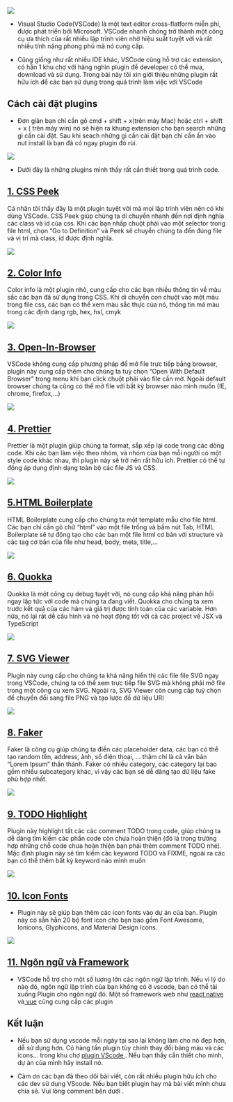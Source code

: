 ![](https://images.viblo.asia/e0dd7d3d-8053-46f8-a539-e64356b974e2.png)

-   Visual Studio Code(VSCode)   là một text editor cross-flatform miễn phí, được phát triển bởi Microsoft. VSCode nhanh chóng trở thành một công cụ ưa thích của rất nhiều lập trình viên nhờ hiệu suất tuyệt vời và rất nhiều tính năng phong phú mà nó cung cấp.

- Cũng giống như rất nhiều IDE khác, VSCode cũng hỗ trợ các extension, có hẳn 1 khu chợ với hàng nghìn plugin để developer có thể mua, download và sử dụng. Trong bài này tôi xin giới thiệu những plugin rất hữu ích để các bạn sử dụng trong quá trình làm việc với VSCode

## Cách cài đặt plugins

- Đơn giản bạn chỉ cần gõ cmd + shift + x(trên máy Mac) hoặc ctrl + shift + x ( trên máy win) nó sẽ hiện ra khung extension cho bạn search những gì cần cài đặt. Sau khi seach những gì cần cài đặt bạn chỉ cần ấn vào nut install là bạn đã có ngay plugin đó rùi.

![](https://images.viblo.asia/f222b959-a95a-41b1-bfe2-fac372433c7a.png)

- Dưới đây là những plugins mình thấy rất cần thiết trong quá trình code. 


## [1. CSS Peek](https://marketplace.visualstudio.com/items?itemName=pranaygp.vscode-css-peek)

Cá nhân tôi thấy đây là một plugin tuyệt vời mà mọi lập trình viên nên có khi dùng VSCode. CSS Peek giúp chúng ta di chuyển nhanh đến nơi định nghĩa các class và id của css. Khi các bạn nhấp chuột phải vào một selector trong file html, chọn “Go to Definition” và Peek sẽ chuyển chúng ta đến đúng file và vị trí mà class, id được định nghĩa.

![](https://images.viblo.asia/cddb6313-8726-4096-a47d-b11e0bfc3508.gif)

## [2.  Color Info](https://marketplace.visualstudio.com/items?itemName=bierner.color-info)

 Color info là một plugin nhỏ, cung cấp cho các bạn nhiều thông tin về màu sắc các bạn đã sử dụng trong CSS. Khi di chuyển con chuột vào một màu trong file css, các bạn có thể xem màu sắc thực của nó, thông tin mã màu trong các định dạng rgb, hex, hsl, cmyk

![](https://images.viblo.asia/be0a652d-e3d4-4cd0-bd35-d3cc6ee2c85a.gif)


## [3. Open-In-Browser](https://marketplace.visualstudio.com/items?itemName=coderfee.open-html-in-browser)

VSCode không cung cấp phương pháp để mở file trực tiếp bằng browser, plugin này cung cấp thêm cho chúng ta tuỳ chọn “Open With Default Browser” trong menu khi bạn click chuột phải vào file cần mở. Ngoài default browser chúng ta cũng có thể mở file với bất kỳ browser nào mình muốn (IE, chrome, firefox,…)


![](https://images.viblo.asia/2715633c-182a-45ad-870e-5cde1e9d0e3b.gif)


## [4. Prettier](https://marketplace.visualstudio.com/items?itemName=esbenp.prettier-vscode)

Prettier là một plugin giúp chúng ta format, sắp xếp lại code trong các dòng code. Khi các bạn làm việc theo nhóm, và nhóm của bạn mỗi người có một style code khác nhau, thì plugin này sẽ trở nên rất hữu ích. Prettier có thể tự động áp dụng định dạng toàn bộ các file JS và CSS.

![](https://images.viblo.asia/5ec6d5f0-02a7-4258-929a-a4d909c15fe8.gif)


## [5.HTML Boilerplate](https://marketplace.visualstudio.com/items?itemName=sidthesloth.html5-boilerplate)

HTML Boilerplate cung cấp cho chúng ta một template mẫu cho file html. Các bạn chỉ cần gõ chữ “html” vào một file trống và bấm nút Tab, HTML Boilerplate sẽ tự động tạo cho các bạn một file html cơ bản với structure và các tag cơ bản của file như head, body, meta, title,…

![](https://images.viblo.asia/a53615e1-a4c5-4538-899f-42fbc5c1223c.gif)


## [6. Quokka](https://quokkajs.com/)

Quokka là một công cụ debug tuyệt vời, nó cung cấp khả năng phản hồi ngay lập tức với code mà chúng ta đang viết. Quokka cho chúng ta xem trước kết quả của các hàm và giá trị được tính toán của các variable. Hơn nữa, nó lại rất dễ cấu hình và nó hoạt động tốt với cả các project về JSX và TypeScript

![](https://images.viblo.asia/c7e654fe-3c6d-49f1-8b45-d856dc029b5c.gif)


## [7. SVG Viewer](https://marketplace.visualstudio.com/items?itemName=cssho.vscode-svgviewer)

Plugin này cung cấp cho chúng ta khả năng hiển thị các file file SVG ngay trong VSCode, chúng ta có thể xem trực tiếp file SVG mà không phải mở file trong một công cụ xem SVG. Ngoài ra, SVG Viewer còn cung cấp tuỳ chọn để chuyển đổi sang file PNG và tạo lược đồ dữ liệu URI
 
 ![](https://images.viblo.asia/2260859b-1a4c-4e28-a7e6-ac22dc871935.gif)

## [8. Faker](https://marketplace.visualstudio.com/items?itemName=deerawan.vscode-faker)

Faker là công cụ giúp chúng ta điền các placeholder data, các bạn có thể tạo random tên, address, ảnh, số điện thoại, … thậm chí là cả văn bản “Lorem Ipsum” thần thánh. Faker có nhiều category, các category lại bao gồm nhiều subcategory khác, vì vậy các bạn sẽ dễ dàng tạo dữ liệu fake phù hợp nhất.

![](https://images.viblo.asia/c4ab49fa-f1db-4460-8378-d81331bfc311.gif)


## [9. TODO Highlight](https://marketplace.visualstudio.com/items?itemName=wayou.vscode-todo-highlight)

Plugin này highlight tất các các comment TODO trong code, giúp chúng ta dễ dàng tìm kiếm các phần code còn chưa hoàn thiện (đó là trong trường hợp những chỗ code chưa hoàn thiện bạn phải thêm comment TODO nhé). Mặc định plugin này sẽ tìm kiếm các keyword TODO và FIXME, ngoài ra các bạn có thể thêm bất kỳ keyword nào mình muốn

![](https://images.viblo.asia/293a9d54-535f-40b0-8ba7-869069aa1177.gif)

## [10.  Icon Fonts](https://marketplace.visualstudio.com/items?itemName=idleberg.icon-fonts)

- Plugin này sẽ giúp bạn thêm các icon fonts vào dự án của bạn.  Plugin  này có sẳn hẳn 20 bộ font icon cho bạn bao gồm  Font Awesome, Ionicons, Glyphicons, and Material Design Icons.

![](https://images.viblo.asia/ab3519ba-4caf-44c5-8c42-ab39aa9d3c89.gif)

##  [11. Ngôn ngữ và Framework](https://marketplace.visualstudio.com/search?target=VSCode&category=All%20categories&sortBy=Downloads)

- VSCode hỗ trợ cho một số lượng lớn các ngôn ngữ lập trình. Nếu vì lý do nào đó, ngôn ngữ lập trình  của bạn không có ở vscode, bạn có thể tải xuống Plugin cho ngôn ngữ đó. Một số framework web như [react native](https://marketplace.visualstudio.com/items?itemName=vsmobile.vscode-react-native) và[ vue](https://marketplace.visualstudio.com/items?itemName=hollowtree.vue-snippets) cũng cung cấp các plugin


## Kết luận 

- Nếu bạn sử dụng vscode mỗi ngày tại sao lại không làm cho nó đẹp hơn, dễ sử dụng hơn.  Có hàng tấn plugin tùy chỉnh thay đổi bảng màu và các icons... trong khu chợ [plugin VScode ](https://marketplace.visualstudio.com/search?target=VSCode&category=Themes&sortBy=Downloads). Nếu bạn thấy cần thiết cho mình, dự án của mình hãy install nó.

- Cảm ơn các bạn đã theo dõi bài viết, còn rất nhiều plugin hữu ích cho các dev sử dụng VScode. Nếu bạn biết plugin hay mà bài viết mình chưa chia sẻ. Vui lòng comment bên dưới .